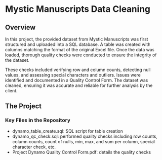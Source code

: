 # Mystic Manuscripts Data Cleaning
## Overview

In this project, the provided dataset from Mystic Manuscripts was first structured and uploaded into a SQL database. A table was created with columns matching the format of the original Excel file. Once the data was loaded, thorough quality checks were conducted to ensure the integrity of the dataset.

These checks included verifying row and column counts, detecting null values, and assessing special characters and outliers. Issues were identified and documented in a Quality Control Form. The dataset was cleaned, ensuring it was accurate and reliable for further analysis by the client.

## The Project
### Key Files in the Repository

* dynamo_table_create.sql: SQL script for table creation
* dynamo_qc_check.sql: performed quality checks including row counts, column counts, count of nulls, min, max, and sum per column, special character check, etc.
* Project Dynamo Quality Control Form.pdf: details the quality checks
